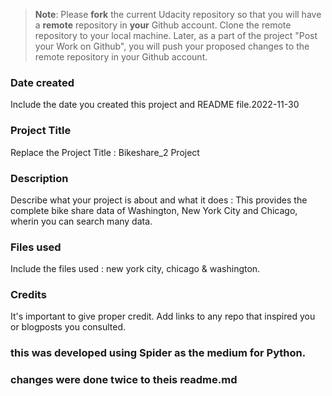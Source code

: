 >**Note**: Please **fork** the current Udacity repository so that you will have a **remote** repository in **your** Github account. Clone the remote repository to your local machine. Later, as a part of the project "Post your Work on Github", you will push your proposed changes to the remote repository in your Github account.

### Date created
Include the date you created this project and README file.2022-11-30

### Project Title
Replace the Project Title : Bikeshare_2 Project

### Description
Describe what your project is about and what it does : This provides the complete bike share data of Washington, New York City and Chicago, wherin you can search many data.

### Files used
Include the files used : new york city, chicago & washington.

### Credits
It's important to give proper credit. Add links to any repo that inspired you or blogposts you consulted.

### this was developed using Spider as the medium for Python.

### changes were done twice to theis readme.md
